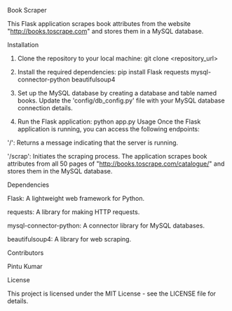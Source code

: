 Book Scraper

This Flask application scrapes book attributes from the website "http://books.toscrape.com" and stores them in a MySQL database.

Installation
1. Clone the repository to your local machine:
    git clone <repository_url>
2. Install the required dependencies:
    pip install Flask requests mysql-connector-python beautifulsoup4
3. Set up the MySQL database by creating a database and table named books. Update the 'config/db_config.py' file with your MySQL database connection details.

4. Run the Flask application:
  python app.py
Usage
Once the Flask application is running, you can access the following endpoints:

'/': Returns a message indicating that the server is running.

'/scrap': Initiates the scraping process. The application scrapes book attributes from all 50 pages of "http://books.toscrape.com/catalogue/" and stores them in the MySQL database.

Dependencies

Flask: A lightweight web framework for Python.
 
requests: A library for making HTTP requests.
 
mysql-connector-python: A connector library for MySQL databases.
 
beautifulsoup4: A library for web scraping.

Contributors

Pintu Kumar

License

This project is licensed under the MIT License - see the LICENSE file for details.
